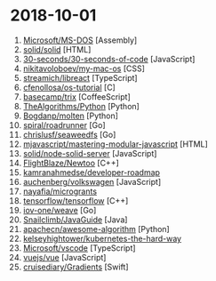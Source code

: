 # 2018-10-01

1. [Microsoft/MS-DOS](https://github.com/Microsoft/MS-DOS "The original sources of MS-DOS 1.25 and 2.0, for reference purposes") [Assembly]
2. [solid/solid](https://github.com/solid/solid "Solid - Re-decentralizing the web (project directory)") [HTML]
3. [30-seconds/30-seconds-of-code](https://github.com/30-seconds/30-seconds-of-code "Curated collection of useful JavaScript snippets that you can understand in 30 seconds or less.") [JavaScript]
4. [nikitavoloboev/my-mac-os](https://github.com/nikitavoloboev/my-mac-os "List of applications and tools that make my macOS experience even more amazing") [CSS]
5. [streamich/libreact](https://github.com/streamich/libreact "Collection of useful React components") [TypeScript]
6. [cfenollosa/os-tutorial](https://github.com/cfenollosa/os-tutorial "How to create an OS from scratch") [C]
7. [basecamp/trix](https://github.com/basecamp/trix "A rich text editor for everyday writing") [CoffeeScript]
8. [TheAlgorithms/Python](https://github.com/TheAlgorithms/Python "All Algorithms implemented in Python") [Python]
9. [Bogdanp/molten](https://github.com/Bogdanp/molten "A minimal, extensible, fast and productive framework for building HTTP APIs with Python 3.6 and later.") [Python]
10. [spiral/roadrunner](https://github.com/spiral/roadrunner "High-performance PHP application server, load-balancer and process manager written in Golang") [Go]
11. [chrislusf/seaweedfs](https://github.com/chrislusf/seaweedfs "SeaweedFS is a simple and highly scalable distributed file system. There are two objectives: to store billions of files! to serve the files fast! SeaweedFS implements an object store with O(1) disk seek, and an optional Filer with POSIX interface.") [Go]
12. [mjavascript/mastering-modular-javascript](https://github.com/mjavascript/mastering-modular-javascript "📦 Module thinking, principles, design patterns and best practices.") [HTML]
13. [solid/node-solid-server](https://github.com/solid/node-solid-server "Solid server on top of the file-system in NodeJS") [JavaScript]
14. [FlightBlaze/Newtoo](https://github.com/FlightBlaze/Newtoo "Brand new web browser engine") [C++]
15. [kamranahmedse/developer-roadmap](https://github.com/kamranahmedse/developer-roadmap "Roadmap to becoming a web developer in 2018") 
16. [auchenberg/volkswagen](https://github.com/auchenberg/volkswagen "🙈 Volkswagen detects when your tests are being run in a CI server, and makes them pass.") [JavaScript]
17. [nayafia/microgrants](https://github.com/nayafia/microgrants "A list of microgrant programs for your good ideas") 
18. [tensorflow/tensorflow](https://github.com/tensorflow/tensorflow "An Open Source Machine Learning Framework for Everyone") [C++]
19. [iov-one/weave](https://github.com/iov-one/weave "Easy-to-use framework to build Tendermint ABCI applications") [Go]
20. [Snailclimb/JavaGuide](https://github.com/Snailclimb/JavaGuide "A core knowledge that most Java programmers need to master") [Java]
21. [apachecn/awesome-algorithm](https://github.com/apachecn/awesome-algorithm "Leetcode 题解 (跟随思路一步一步撸出代码) 及经典算法实现") [Python]
22. [kelseyhightower/kubernetes-the-hard-way](https://github.com/kelseyhightower/kubernetes-the-hard-way "Bootstrap Kubernetes the hard way on Google Cloud Platform. No scripts.") 
23. [Microsoft/vscode](https://github.com/Microsoft/vscode "Visual Studio Code") [TypeScript]
24. [vuejs/vue](https://github.com/vuejs/vue "🖖 A progressive, incrementally-adoptable JavaScript framework for building UI on the web.") [JavaScript]
25. [cruisediary/Gradients](https://github.com/cruisediary/Gradients "🌔 A curated collection of splendid 180+ gradients made in swift") [Swift]
